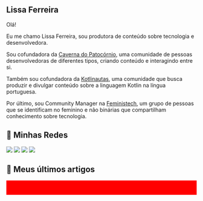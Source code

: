## Lissa Ferreira

Olá!

Eu me chamo Lissa Ferreira, sou produtora de conteúdo sobre tecnologia e desenvolvedora.

Sou cofundadora da [Caverna do Patocórnio](https://caverna.live/), uma comunidade de pessoas desenvolvedoras de diferentes tipos, criando conteúdo e interagindo entre si.

Também sou cofundadora da [Kotlinautas](https://linktr.ee/kotlinautas), uma comunidade que busca produzir e divulgar conteúdo sobre a linguagem Kotlin na língua portuguesa.

Por último, sou Community Manager na [Feministech](https://feministech.github.io/), um grupo de pessoas que se identificam no feminino e não binárias que compartilham conhecimento sobre tecnologia.

## 🔗 Minhas Redes

<a href="https://www.twitch.tv/lissadev"><img src="https://img.shields.io/badge/Twitch-9146FF?style=for-the-badge&logo=twitch&logoColor=white"></img></a>
<a href="https://twitter.com/lissadev_"><img src="https://img.shields.io/badge/Twitter-1DA1F2?style=for-the-badge&logo=twitter&logoColor=white"></img></a>
<a href="https://dev.to/lissadev"><img src="https://img.shields.io/badge/dev.to-0A0A0A?style=for-the-badge&logo=dev.to&logoColor=white"></img></a>
<a href="https://www.linkedin.com/in/lissadev/"><img src="https://img.shields.io/badge/LinkedIn-0077B5?style=for-the-badge&logo=linkedin&logoColor=white"></img></a>

## 📰 Meus últimos artigos

<!-- BLOG-POST-LIST:START -->
<!-- BLOG-POST-LIST:END -->

![barra vermelha](assets/vermelho.png)
